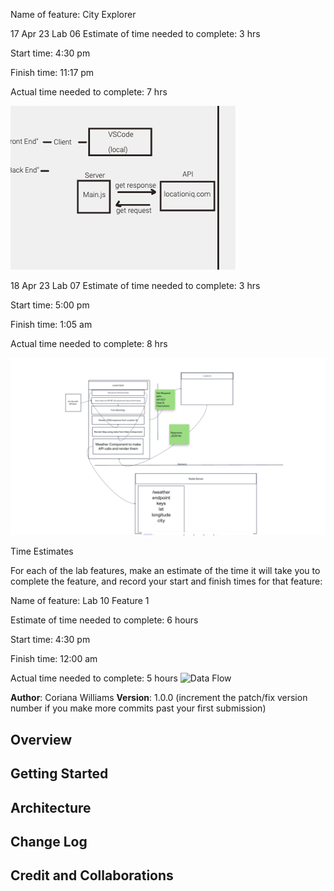 Name of feature: City Explorer

17 Apr 23 Lab 06
Estimate of time needed to complete: 3 hrs

Start time: 4:30 pm

Finish time: 11:17 pm

Actual time needed to complete: 7 hrs

![Data Flow](whiteboard.png)

18 Apr 23 Lab 07
Estimate of time needed to complete: 3 hrs

Start time: 5:00 pm

Finish time: 1:05 am

Actual time needed to complete: 8 hrs

![Data Flow](image.png)


Time Estimates

For each of the lab features, make an estimate of the time it will take you to complete the feature, and record your start and finish times for that feature:

Name of feature: Lab 10 Feature 1

Estimate of time needed to complete: 6 hours

Start time: 4:30 pm

Finish time: 12:00 am

Actual time needed to complete: 5 hours
![Data Flow](whiteboard2.png)

**Author**: Coriana Williams
**Version**: 1.0.0 (increment the patch/fix version number if you make more commits past your first submission)

## Overview
<!-- Provide a high level overview of what this application is and why you are building it, beyond the fact that it's an assignment for this class. (i.e. What's your problem domain?) -->

## Getting Started
<!-- What are the steps that a user must take in order to build this app on their own machine and get it running? -->

## Architecture
<!-- Provide a detailed description of the application design. What technologies (languages, libraries, etc) you're using, and any other relevant design information. -->

## Change Log
<!-- Use this area to document the iterative changes made to your application as each feature is successfully implemented. Use time stamps. Here's an example:

01-01-2001 4:59pm - Application now has a fully-functional express server, with a GET route for the location resource. -->

## Credit and Collaborations